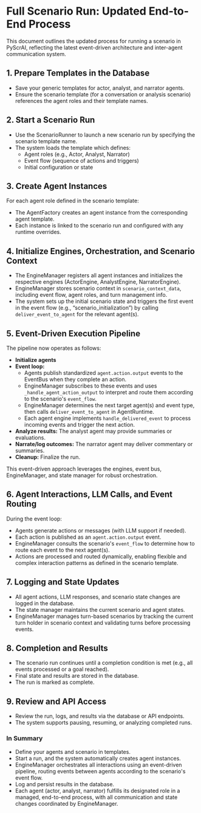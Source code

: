 
# Full Scenario Run: Updated End-to-End Process

This document outlines the updated process for running a scenario in PyScrAI, reflecting the latest event-driven architecture and inter-agent communication system.

## 1. Prepare Templates in the Database
- Save your generic templates for actor, analyst, and narrator agents.
- Ensure the scenario template (for a conversation or analysis scenario) references the agent roles and their template names.

## 2. Start a Scenario Run
- Use the ScenarioRunner to launch a new scenario run by specifying the scenario template name.
- The system loads the template which defines:
    - Agent roles (e.g., Actor, Analyst, Narrator)
    - Event flow (sequence of actions and triggers)
    - Initial configuration or state

## 3. Create Agent Instances
For each agent role defined in the scenario template:
- The AgentFactory creates an agent instance from the corresponding agent template.
- Each instance is linked to the scenario run and configured with any runtime overrides.

## 4. Initialize Engines, Orchestration, and Scenario Context
- The EngineManager registers all agent instances and initializes the respective engines (ActorEngine, AnalystEngine, NarratorEngine).
- EngineManager stores scenario context in `scenario_context_data`, including event flow, agent roles, and turn management info.
- The system sets up the initial scenario state and triggers the first event in the event flow (e.g., “scenario_initialization”) by calling `deliver_event_to_agent` for the relevant agent(s).

## 5. Event-Driven Execution Pipeline
The pipeline now operates as follows:
- **Initialize agents**
- **Event loop:**
    - Agents publish standardized `agent.action.output` events to the EventBus when they complete an action.
    - EngineManager subscribes to these events and uses `_handle_agent_action_output` to interpret and route them according to the scenario's `event_flow`.
    - EngineManager determines the next target agent(s) and event type, then calls `deliver_event_to_agent` in AgentRuntime.
    - Each agent engine implements `handle_delivered_event` to process incoming events and trigger the next action.
- **Analyze results:** The analyst agent may provide summaries or evaluations.
- **Narrate/log outcomes:** The narrator agent may deliver commentary or summaries.
- **Cleanup:** Finalize the run.
    
This event-driven approach leverages the engines, event bus, EngineManager, and state manager for robust orchestration.

## 6. Agent Interactions, LLM Calls, and Event Routing
During the event loop:
- Agents generate actions or messages (with LLM support if needed).
- Each action is published as an `agent.action.output` event.
- EngineManager consults the scenario's `event_flow` to determine how to route each event to the next agent(s).
- Actions are processed and routed dynamically, enabling flexible and complex interaction patterns as defined in the scenario template.

## 7. Logging and State Updates
- All agent actions, LLM responses, and scenario state changes are logged in the database.
- The state manager maintains the current scenario and agent states.
- EngineManager manages turn-based scenarios by tracking the current turn holder in scenario context and validating turns before processing events.

## 8. Completion and Results
- The scenario run continues until a completion condition is met (e.g., all events processed or a goal reached).
- Final state and results are stored in the database.
- The run is marked as complete.

## 9. Review and API Access
- Review the run, logs, and results via the database or API endpoints.
- The system supports pausing, resuming, or analyzing completed runs.

### In Summary
- Define your agents and scenario in templates.
- Start a run, and the system automatically creates agent instances.
- EngineManager orchestrates all interactions using an event-driven pipeline, routing events between agents according to the scenario's event flow.
- Log and persist results in the database.
- Each agent (actor, analyst, narrator) fulfills its designated role in a managed, end-to-end process, with all communication and state changes coordinated by EngineManager.